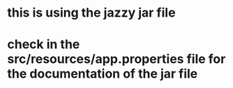 # this is using the jazzy jar file 

# check in the src/resources/app.properties file for the documentation of the jar file
